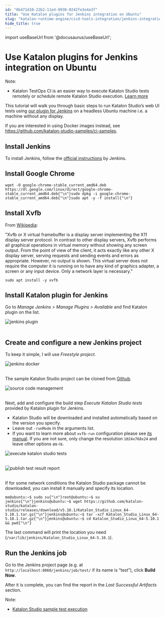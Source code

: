 ```yaml
---
id: "8b471d10-22b2-11ed-9930-0242fe3e4a3f"
title: "Use Katalon plugins for Jenkins integration on Ubuntu"
slug: "katalon-runtime-engine/cicd-tools-integration/jenkins-integration/use-katalon-plugins-for-jenkins-integration/use-katalon-plugins-for-jenkins-integration-on-ubuntu"
hide_title: true
---
```

import useBaseUrl from '@docusaurus/useBaseUrl';


# <a id="id" class="anchor_top_offset"/><a id="ariaid-title1" class="anchor_top_offset"/>Use Katalon plugins for Jenkins integration on Ubuntu

<div xmlns="http://www.w3.org/1999/xhtml" className="note note note_note"><span className="note__title">Note:</span> 
  <ul className="ul"><li className="li"><p className="p">Katalon TestOps CI is an easier way to execute Katalon Studio
        tests remotely or schedule remote Katalon Studio execution. <a className="xref" href="/docs/katalon-testops/test-planning/schedules/schedule-test-runs">Learn
          more</a>
      </p></li></ul>
</div>
<p xmlns="http://www.w3.org/1999/xhtml" className="p">This tutorial will walk you through basic steps to run Katalon   Studio’s web UI tests using <a className="xref j-external-link" href="https://plugins.jenkins.io/katalon" target="_blank">our plugin for     Jenkins</a> on a headless Ubuntu machine i.e. a machine without any   display.</p> 
<p xmlns="http://www.w3.org/1999/xhtml" className="p">If you are interested in using Docker images instead, see <a className="xref j-external-link" href="https://github.com/katalon-studio-samples/ci-samples" target="_blank">https://github.com/katalon-studio-samples/ci-samples</a>.</p> 
    

## <a id="id_1" class="anchor_top_offset"/>Install Jenkins

    
      
<p xmlns="http://www.w3.org/1999/xhtml" className="p">To install Jenkins, follow the <a className="xref j-external-link" href="https://jenkins.io/doc/book/installing/#debianubuntu" target="_blank">official     instructions</a> by Jenkins.</p> 
    
  
    

## <a id="id_2" class="anchor_top_offset"/>Install Google Chrome

    
              
<pre xmlns="http://www.w3.org/1999/xhtml" className="pre codeblock"><code>wget -O google-chrome-stable_current_amd64.deb https://dl.google.com/linux/direct/google-chrome-stable_current_amd64.deb{"\n"}sudo dpkg -i google-chrome-stable_current_amd64.deb{"\n"}sudo apt -y -f install{"\n"}</code></pre> 
          
  
    

## <a id="id_3" class="anchor_top_offset"/>Install Xvfb

    
      
<p xmlns="http://www.w3.org/1999/xhtml" className="p">From <a className="xref j-external-link" href="https://en.wikipedia.org/wiki/Xvfb" target="_blank">Wikipedia</a>:</p> 
      
<p xmlns="http://www.w3.org/1999/xhtml" className="p">"Xvfb or X virtual framebuffer is a display server implementing   the X11 display server protocol. In contrast to other display   servers, Xvfb performs all graphical operations in virtual memory   without showing any screen output. From the point of view of the   client, it acts exactly like any other X display server, serving   requests and sending events and errors as appropriate. However, no   output is shown. This virtual server does not require the computer   it is running on to have any kind of graphics adapter, a screen or   any input device. Only a network layer is necessary."</p> 
      
<p xmlns="http://www.w3.org/1999/xhtml" className="p">   <code className="ph codeph">sudo apt install -y xvfb</code> </p> 
    
  
    

## <a id="id_4" class="anchor_top_offset"/>Install Katalon plugin for Jenkins

    
      
<p xmlns="http://www.w3.org/1999/xhtml" className="p">Go to <em className="ph i">Manage Jenkins &gt; Manage Plugins &gt; Available</em>   and find Katalon plugin on the list.</p> 
      
<p xmlns="http://www.w3.org/1999/xhtml" className="p">   <img className="image" src={useBaseUrl("https://github.com/katalon-studio/docs-images/raw/master/katalon-studio/docs/jenkins-plugin-ubuntu/Picture1.png")} alt="jenkins plugin" /><br /><br /> </p> 
    
  
    

## <a id="id_5" class="anchor_top_offset"/>Create and configure a new Jenkins project

    
      
<p xmlns="http://www.w3.org/1999/xhtml" className="p">To keep it simple, I will use <em className="ph i">Freestyle project</em>.</p> 
      
<p xmlns="http://www.w3.org/1999/xhtml" className="p">   <img className="image" src={useBaseUrl("https://raw.githubusercontent.com/katalon-studio/docs-images/master/katalon-studio/docs/jenkins-docker/new-item.png")} alt="jenkins docker" /><br /><br /> </p> 
      
<p xmlns="http://www.w3.org/1999/xhtml" className="p">The sample Katalon Studio project can be cloned from <a className="xref j-external-link" href="https://github.com/katalon-studio-samples/ci-samples" target="_blank">Github</a>.</p> 
      
<p xmlns="http://www.w3.org/1999/xhtml" className="p">   <img className="image" src={useBaseUrl("https://github.com/katalon-studio/docs-images/raw/master/katalon-studio/docs/jenkins-plugin-ubuntu/Picture3.png")} alt="source code management" /><br /><br /> </p> 
      
<p xmlns="http://www.w3.org/1999/xhtml" className="p">Next, add and configure the build step <em className="ph i">Execute Katalon     Studio tests</em> provided by Katalon plugin for Jenkins.</p> 
      
<ul xmlns="http://www.w3.org/1999/xhtml" className="ul">   <li className="li">Katalon Studio will be downloaded and installed automatically     based on the version you specify.</li>   <li className="li">Leave out <code className="ph codeph">-runMode</code> in the arguments list.</li>   <li className="li">If you want to learn more about <code className="ph codeph">xvfb-run</code>     configuration please see <a className="xref j-external-link" href="http://manpages.ubuntu.com/manpages/xenial/man1/xvfb-run.1.html" target="_blank">its       manual</a>. If you are not sure, only change the resolution     <code className="ph codeph">1024x768x24</code> and leave other options as-is.</li> </ul> 
      
<p xmlns="http://www.w3.org/1999/xhtml" className="p">   <img className="image" src={useBaseUrl("https://github.com/katalon-studio/docs-images/raw/master/katalon-studio/docs/jenkins-plugin-ubuntu/Picture4.png")} alt="execute katalon studio tests" /><br /><br /> </p> 
      
<p xmlns="http://www.w3.org/1999/xhtml" className="p">   <img className="image" src={useBaseUrl("https://github.com/katalon-studio/docs-images/raw/master/katalon-studio/docs/jenkins-plugin-ubuntu/Picture5.png")} alt="publish test result report" /><br /><br /> </p> 
      
<p xmlns="http://www.w3.org/1999/xhtml" className="p">If for some network conditions the Katalon Studio package cannot   be downloaded, you can install it manually and specify its   location.</p> 
              
<pre xmlns="http://www.w3.org/1999/xhtml" className="pre codeblock"><code>me@ubuntu:~$ sudo su{"\n"}root@ubuntu:~$ su jenkins{"\n"}jenkins@ubuntu:~$ wget https://github.com/katalon-studio/katalon-studio/releases/download/v5.10.1/Katalon_Studio_Linux_64-5.10.1.tar.gz{"\n"}jenkins@ubuntu:~$ tar -xzf Katalon_Studio_Linux_64-5.10.1.tar.gz{"\n"}jenkins@ubuntu:~$ cd Katalon_Studio_Linux_64-5.10.1 &amp;&amp; pwd{"\n"}</code></pre> 
            
<p xmlns="http://www.w3.org/1999/xhtml" className="p">The last command will print the location you need   (<code className="ph codeph">/var/lib/jenkins/Katalon_Studio_Linux_64-5.10.1</code>).</p> 
    
  

## <a id="id_6" class="anchor_top_offset"/>Run the Jenkins job

<p xmlns="http://www.w3.org/1999/xhtml" className="p">Go to the Jenkins project page (e.g. at <code className="ph codeph">http://localhost:8060/jenkins/job/test/</code>   if its name is “test”), click <strong className="ph b">Build     Now</strong>.</p> 
<p xmlns="http://www.w3.org/1999/xhtml" className="p">After it is complete, you can find the report in the <em className="ph i">Last     Successful Artifacts</em> section.</p> 
<div xmlns="http://www.w3.org/1999/xhtml" className="note note note_note"><span className="note__title">Note:</span> 
  <ul className="ul"><li className="li"><p className="p"><a className="xref j-external-link" href="https://www.youtube.com/watch?v=AQKjz3txrZ4" target="_blank">Katalon
          Studio sample test execution</a>
      </p></li></ul>
</div>
